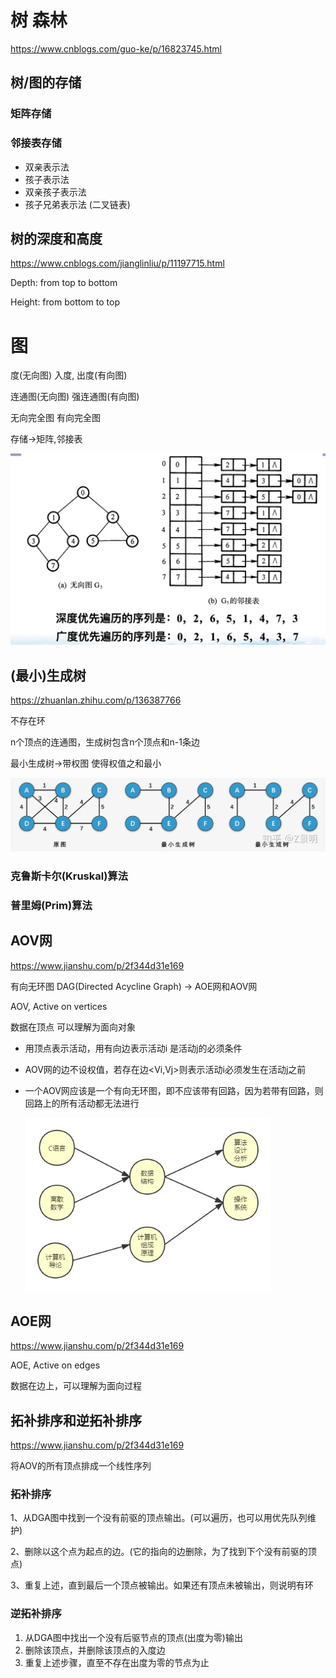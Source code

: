 # 树 森林

https://www.cnblogs.com/guo-ke/p/16823745.html

## 树/图的存储

### 矩阵存储

### 邻接表存储

- 双亲表示法 
- 孩子表示法 
- 双亲孩子表示法					
- 孩子兄弟表示法 (二叉链表)

## 树的深度和高度

https://www.cnblogs.com/jianglinliu/p/11197715.html

Depth: from top to bottom

Height: from bottom to top

# 图

度(无向图)           入度, 出度(有向图) 

连通图(无向图)   强连通图(有向图)

无向完全图          有向完全图

存储->矩阵,邻接表

![image-20231018115003516](../pics/image-20231018115003516.png)

## (最小)生成树

https://zhuanlan.zhihu.com/p/136387766

不存在环

n个顶点的连通图，生成树包含n个顶点和n-1条边

最小生成树->带权图 使得权值之和最小

![v2-b0b4cf080ce7b65c245bf5360fd576dc_1440w](../pics/v2-b0b4cf080ce7b65c245bf5360fd576dc_1440w.webp)

### 克鲁斯卡尔(Kruskal)算法

### 普里姆(Prim)算法

## AOV网

https://www.jianshu.com/p/2f344d31e169

有向无环图 DAG(Directed Acycline Graph) -> AOE网和AOV网

AOV, Active on vertices

数据在顶点 可以理解为面向对象

- 用顶点表示活动，用有向边表示活动i 是活动j的必须条件
- AOV网的边不设权值，若存在边<Vi,Vj>则表示活动i必须发生在活动j之前

- 一个AOV网应该是一个有向无环图，即不应该带有回路，因为若带有回路，则回路上的所有活动都无法进行

  ![](../pics/nhjksadchjasdc_webp.png)

## AOE网

https://www.jianshu.com/p/2f344d31e169

AOE, Active on edges

数据在边上，可以理解为面向过程

## 拓补排序和逆拓补排序

https://www.jianshu.com/p/2f344d31e169

将AOV的所有顶点排成一个线性序列

### 拓补排序

1、从DGA图中找到一个没有前驱的顶点输出。(可以遍历，也可以用优先队列维护)

2、删除以这个点为起点的边。(它的指向的边删除，为了找到下个没有前驱的顶点)

3、重复上述，直到最后一个顶点被输出。如果还有顶点未被输出，则说明有环

### 逆拓补排序

1. 从DGA图中找出一个没有后驱节点的顶点(出度为零)输出
2. 删除该顶点，并删除该顶点的入度边
3. 重复上述步骤，直至不存在出度为零的节点为止

